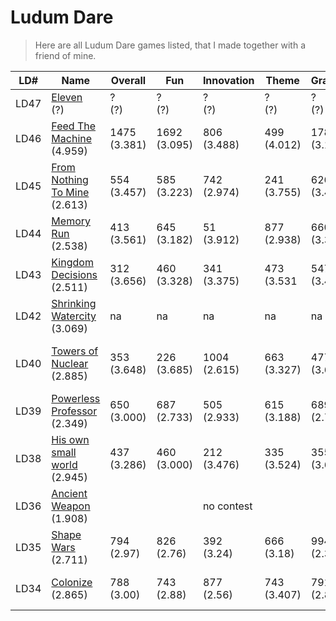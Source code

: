 # Ludum Dare

> Here are all Ludum Dare games listed, that I made together with a friend of mine.



LD# | Name | Overall | Fun | Innovation | Theme | Graphics | Audio | Humor | Mood|Theme
--- |----|---------|-----|------------|-------|----------|-------|-------|-----|-----
LD47|[Eleven](https://ldjam.com/events/ludum-dare/47/$212501)<br>(?)|?<br>(?)|?<br>(?)|?<br>(?)|?<br>(?)|?<br>(?)|na|?<br>(?)|?<br>(?)|Stuck In A Loop
LD46|[Feed The Machine](https://ldjam.com/events/ludum-dare/46/$198659)<br>(4.959)|1475<br>(3.381)|1692<br>(3.095)|806<br>(3.488)|499<br>(4.012)|1788<br>(3.167)|na|1262<br>(2.806)|1032<br>(3.488)|Keep It Running
LD45|[From Nothing To Mine](https://ldjam.com/events/ludum-dare/45/from-nothing-to-mine)<br>(2.613)  |554<br>(3.457)|585<br>(3.223)|742<br>(2.974)|241<br>(3.755)|626<br>(3.426)|na|703<br>(2.411)|869<br>(2.913)|Start With Nothing
LD44|[Memory Run](https://ldjam.com/events/ludum-dare/44/memory-run) <br>(2.538)                     |413<br>(3.561)|645<br>(3.182)|51<br>(3.912)|877<br>(2.938)|660<br>(3.364)|na|592<br>(2.750)|623<br>(3.233)|Your Life Is Currency
LD43|[Kingdom Decisions](https://ldjam.com/events/ludum-dare/43/kingdom-decisions)  <br>(2.511)      |312<br>(3.656)|460<br>(3.328)|341<br>(3.375)|473<br>(3.531|547<br>(3.453)|na|523<br>(2.823)|699<br>(3.094)|Sacrifices Must Be Made
LD42|[Shrinking Watercity](https://ldjam.com/events/ludum-dare/42/shrinking-watercity) <br>(3.069)   |na|na|na|na|na|na|na|na|Running Out Of Space
LD40|[Towers of Nuclear](https://ldjam.com/events/ludum-dare/40/towers-for-nuclear)   <br>(2.885)     |353<br>(3.648)|226<br>(3.685)|1004<br>(2.615)|663<br>(3.327)|477<br>(3.648)|347<br>(3.404)|879<br>(2.227)|873<br>(2.875)|The More You Have The Worst It Is
LD39|[Powerless Professor](https://ldjam.com/events/ludum-dare/39/powerless-professor) <br>(2.349)   |650<br>(3.000)|687<br>(2.733)|505<br>(2.933)|615<br>(3.188)|689<br>(2.750)|na|350<br>(2.571)|781<br>(2.214)|Running Out Of Power
LD38|[His own small world](https://ldjam.com/events/ludum-dare/38/his-own-small-world)<br>(2.945)    |437<br>(3.286)|460<br>(3.000)|212<br>(3.476)|335<br>(3.524)|355<br>(3.619)|na|266<br>(2.947)|258<br>(3.474)|Two Dimensions
LD36|[Ancient Weapon](http://web.archive.org/web/20170918135511/http://ludumdare.com/compo/ludum-dare-36/?action=preview&uid=66047)<br>(1.908) |||no contest||||||Ancient Technology
LD35|[Shape Wars](http://web.archive.org/web/20170929220921/http://ludumdare.com/compo/ludum-dare-35/?action=preview&uid=66047)<br>(2.711)     |794<br>(2.97)|826<br>(2.76)|392<br>(3.24)|666<br>(3.18)|994<br>(2.39)|340<br>(3.25)|653<br>(2.21)|738<br>(2.84)|Shapeshift
LD34|[Colonize](http://web.archive.org/web/20161107044748/http://ludumdare.com/compo/ludum-dare-34/?action=preview&uid=66047)<br>(2.865)       |788<br>(3.00)|743<br>(2.88)|877<br>(2.56)|743<br>(3.407)|791<br>(2.87)|721<br>(1.50)|851<br>(1.57)|867<br>(2.64)|Two Button Controls, Growing
